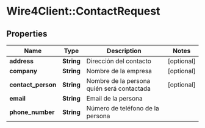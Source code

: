 # Wire4Client::ContactRequest

## Properties
Name | Type | Description | Notes
------------ | ------------- | ------------- | -------------
**address** | **String** | Dirección del contacto | [optional] 
**company** | **String** | Nombre de la empresa | [optional] 
**contact_person** | **String** | Nombre de la persona quién será contactada | [optional] 
**email** | **String** | Email de la persona | 
**phone_number** | **String** | Número de teléfono de la persona | 


